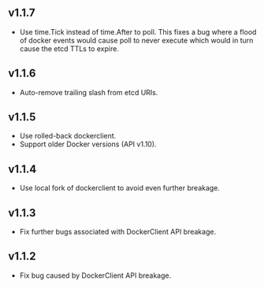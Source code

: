 ## v1.1.7
* Use time.Tick instead of time.After to poll. This fixes a bug where a flood
  of docker events would cause poll to never execute which would in turn cause
  the etcd TTLs to expire.

## v1.1.6
* Auto-remove trailing slash from etcd URIs.

## v1.1.5
* Use rolled-back dockerclient.
* Support older Docker versions (API v1.10).

## v1.1.4
* Use local fork of dockerclient to avoid even further breakage.

## v1.1.3
* Fix further bugs associated with DockerClient API breakage.

## v1.1.2
* Fix bug caused by DockerClient API breakage.
